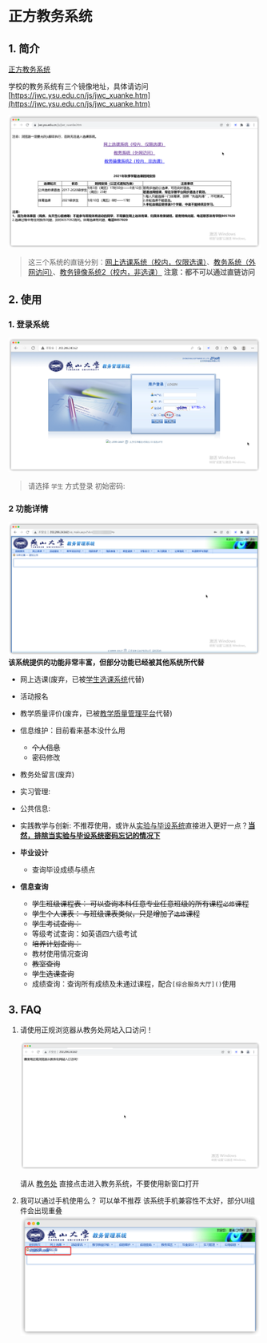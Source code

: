 # 正方教务系统

## 1. 简介

[正方教务系统](http://202.206.243.62/)

学校的教务系统有三个镜像地址，具体请访问[https://jwc.ysu.edu.cn/js/jwc_xuanke.htm](https://jwc.ysu.edu.cn/js/jwc_xuanke.htm)

![选课](./img/jwc.png)

<!-- TODO(ercao): 校内镜像直链 -->
> 这三个系统的直链分别：[网上选课系统（校内，仅限选课）](./#)、[教务系统（外网访问）](http://202.206.243.62/)、[教务镜像系统2（校内，非选课）](http://202.206.243.9:8080/)
> **注意：都不可以通过直链访问**

## 2. 使用

### 1. 登录系统

![登录系统](./img/jwc_login.png)  

<!-- TODO(ercao): 教务系统初始密码 -->
> 请选择 `学生` 方式登录
> 初始密码:

### 2 功能详情

![系统主页](./img/jwc_main.png)  
**该系统提供的功能非常丰富，但部分功能已经被其他系统所代替**

- 网上选课(废弃，已被[学生选课系统](https://xsxk.ysu.edu.cn/)代替)
- 活动报名
- 教学质量评价(废弃，已被[教学质量管理平台](https://ysu.mycospxk.com)代替)
- 信息维护：目前看来基本没什么用
  - ~~个人信息~~
  - 密码修改
- 教务处留言(废弃)
- 实习管理:
- 公共信息:
- 实践教学与创新: 不推荐使用，或许从[实验与毕设系统](http://202.206.243.7/)直接进入更好一点？**[当然，排除当实验与毕设系统密码忘记的情况下](./auth.md#1.简介)**

- **毕业设计**
  - 查询毕设成绩与绩点
- **信息查询**
  - ~~学生班级课程表： 可以查询本科任意专业任意班级的所有课程`必修`课程~~
  - ~~学生个人课表： 与班级课表类似，只是增加了`选修`课程~~
  - ~~学生考试查询：~~
  - 等级考试查询：如英语四六级考试
  - ~~培养计划查询：~~
  - 教材使用情况查询
  - ~~教室查询~~
  - ~~学生选课查询~~
  - 成绩查询：查询所有成绩及未通过课程，配合`[综合服务大厅]()`使用

## 3. FAQ

1. 请使用正规浏览器从教务处网站入口访问！

    ![请使用正规浏览器从教务处网站入口访问](./img/jwc_error_1.png)  

    请从 [教务处](https://jwc.edu.cn) 直接点击进入教务系统，不要使用新窗口打开

2. 我可以通过手机使用么？
    可以单不推荐
    该系统手机兼容性不太好，部分UI组件会出现重叠
    ![手机UI](./img/jwc_phone.png)  
